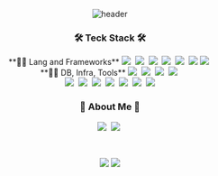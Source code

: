 <div align="center">
  
![header](https://capsule-render.vercel.app/api?type=waving&color=timeauto&height=200&section=header&text=YoungKyu%20Kim&fontColor=fcba03&fontSize=90&fontAlign=62&fontAlignY=32&desc=kyuoogle&descSize=25&descAlign=85&descAlignY=50)

<h3 align="center">🛠 Teck Stack 🛠</h3>
<p align="center">
  **🧑‍💻 Lang and Frameworks**
  <img src="https://img.shields.io/badge/Java-007396?style=flat&logo=Java&logoColor=white"/></a>&nbsp
  <img src="https://img.shields.io/badge/Spring-6DB33F?style=flat&logo=Spring&logoColor=white"/></a>&nbsp
  <img src="https://img.shields.io/badge/SpringBoot-6DB33F?style=flat&logo=SpringBoot&logoColor=white"/></a>&nbsp
  <img src="https://img.shields.io/badge/Python-white?style=flat&logo=Python&logoColor=#3776AB"/></a>&nbsp
  <img src="https://img.shields.io/badge/Django-092E20?style=flat&logo=Python&logoColor=#3776AB"/></a>&nbsp
  <img src="https://img.shields.io/badge/Markdown-000000?style=flat&logo=Markdown&logoColor=white"/>
  <img src="https://img.shields.io/badge/JavaScript-F7DF1E?style=flat&logo=JavaScript&logoColor=white"/></a>&nbsp</a>
  <br>
  **🧑‍💻 DB, Infra, Tools**
  <img src="https://img.shields.io/badge/MySQL-4479A1?style=flat&logo=MySQL&logoColor=white"/></a>&nbsp
  <img src="https://img.shields.io/badge/SQLite-003B57?style=flat&logo=SQLite&logoColor=white"/></a>&nbsp
  <img src="https://img.shields.io/badge/Docker-2496ED?style=flat&logo=Docker&logoColor=white"/></a>&nbsp
  <img src="https://img.shields.io/badge/Figma-F24E1E?style=flat&logo=Figma&logoColor=white"/></a>&nbsp
  <br>
  <img src="https://img.shields.io/badge/vscode-007ACC.svg?&style=for-the-badge&logo=visualstudiocode&logoColor=white"/></a>&nbsp
  <img src="https://img.shields.io/badge/intellij-FE315D.svg?&style=for-the-badge&logo=intellijidea&logoColor=white"/></a>&nbsp
  <img src="https://img.shields.io/badge/eclipse-2C2255.svg?&style=for-the-badge&logo=eclipseide&logoColor=white"/></a>&nbsp
  <img src="https://img.shields.io/badge/Discord-5865F2?style=flat&logo=Discord&logoColor=white"/></a>&nbsp
  <img src="https://img.shields.io/badge/Slack-4A154B?style=flat&logo=Slack&logoColor=white"/></a>&nbsp
  <img src="https://img.shields.io/badge/GitHub-gray?style=flat&logo=GitHub&logoColor=black"/></a>&nbsp
  <img src="https://img.shields.io/badge/Git-blue?style=flat&logo=Git&logoColor=F05032"/></a>
</p>


<h3 align="center"> 🎳 About Me 🎳 </h3>
<p align="center">
  <a href="https://ykkdevelopdiary.tistory.com/"><img src="https://img.shields.io/badge/tistory-000000?style=flat&logo=Vimeo&logoColor=white&link=https://ykkdevelopdiary.tistory.com/"/></a>&nbsp
  <a href="https://www.instagram.com/uy9_9nuoy/"><img src="https://img.shields.io/badge/Instagram-E4405F?style=flat&logo=Instagram&logoColor=white&link=https://www.instagram.com/uy9_9nuoy/"/></a>&nbsp
</p>

<br>

![](https://github.com/kyuoogle/github-stats-transparent/blob/output/generated/overview.svg)
![](https://github.com/kyuoogle/github-stats-transparent/blob/output/generated/languages.svg)


</div>